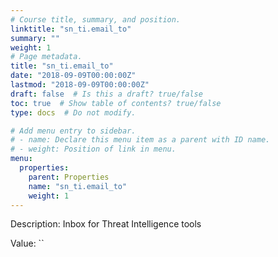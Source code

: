 ```yaml
---
# Course title, summary, and position.
linktitle: "sn_ti.email_to"
summary: ""
weight: 1
# Page metadata.
title: "sn_ti.email_to"
date: "2018-09-09T00:00:00Z"
lastmod: "2018-09-09T00:00:00Z"
draft: false  # Is this a draft? true/false
toc: true  # Show table of contents? true/false
type: docs  # Do not modify.

# Add menu entry to sidebar.
# - name: Declare this menu item as a parent with ID name.
# - weight: Position of link in menu.
menu:
  properties:
    parent: Properties
    name: "sn_ti.email_to"
    weight: 1
---
```


Description: Inbox for Threat Intelligence tools


Value: ``